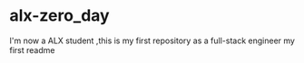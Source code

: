 # alx-zero_day
I'm now a ALX student ,this is my first repository as a full-stack engineer
my first readme
